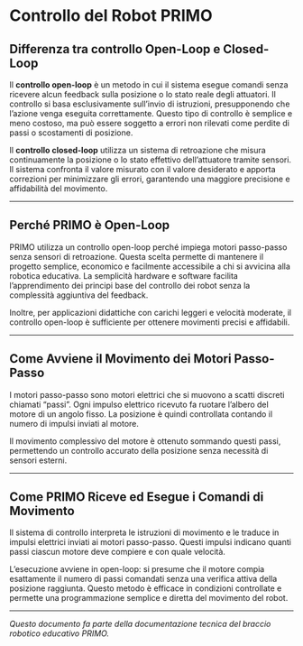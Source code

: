 # Controllo del Robot PRIMO

## Differenza tra controllo Open-Loop e Closed-Loop

Il **controllo open-loop** è un metodo in cui il sistema esegue comandi senza ricevere alcun feedback sulla posizione o lo stato reale degli attuatori. Il controllo si basa esclusivamente sull’invio di istruzioni, presupponendo che l’azione venga eseguita correttamente. Questo tipo di controllo è semplice e meno costoso, ma può essere soggetto a errori non rilevati come perdite di passi o scostamenti di posizione.

Il **controllo closed-loop** utilizza un sistema di retroazione che misura continuamente la posizione o lo stato effettivo dell’attuatore tramite sensori. Il sistema confronta il valore misurato con il valore desiderato e apporta correzioni per minimizzare gli errori, garantendo una maggiore precisione e affidabilità del movimento.

---

## Perché PRIMO è Open-Loop

PRIMO utilizza un controllo open-loop perché impiega motori passo-passo senza sensori di retroazione. Questa scelta permette di mantenere il progetto semplice, economico e facilmente accessibile a chi si avvicina alla robotica educativa. La semplicità hardware e software facilita l’apprendimento dei principi base del controllo dei robot senza la complessità aggiuntiva del feedback.

Inoltre, per applicazioni didattiche con carichi leggeri e velocità moderate, il controllo open-loop è sufficiente per ottenere movimenti precisi e affidabili.

---

## Come Avviene il Movimento dei Motori Passo-Passo

I motori passo-passo sono motori elettrici che si muovono a scatti discreti chiamati “passi”. Ogni impulso elettrico ricevuto fa ruotare l’albero del motore di un angolo fisso. La posizione è quindi controllata contando il numero di impulsi inviati al motore.

Il movimento complessivo del motore è ottenuto sommando questi passi, permettendo un controllo accurato della posizione senza necessità di sensori esterni.

---

## Come PRIMO Riceve ed Esegue i Comandi di Movimento

Il sistema di controllo interpreta le istruzioni di movimento e le traduce in impulsi elettrici inviati ai motori passo-passo. Questi impulsi indicano quanti passi ciascun motore deve compiere e con quale velocità.

L’esecuzione avviene in open-loop: si presume che il motore compia esattamente il numero di passi comandati senza una verifica attiva della posizione raggiunta. Questo metodo è efficace in condizioni controllate e permette una programmazione semplice e diretta del movimento del robot.

---

*Questo documento fa parte della documentazione tecnica del braccio robotico educativo PRIMO.*
